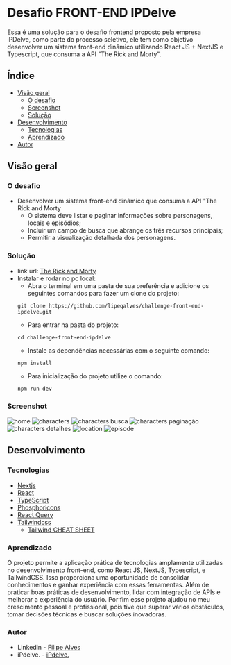 #  Desafio FRONT-END IPDelve
Essa é uma solução para o desafio frontend proposto pela empresa iPDelve, como parte do processo seletivo, ele tem como objetivo desenvolver um sistema front-end dinâmico utilizando React JS + NextJS e Typescript, que consuma a API "The Rick and Morty". 
 
## Índice

- [Visão geral](#visão-geral)
  - [O desafio](#o-desafio)
  - [Screenshot](#screenshot)
  - [Solução](#solução)
- [Desenvolvimento](#desenvolvimento)
  - [Tecnologias](#tecnologias)
  - [Aprendizado](#aprendizado)
- [Autor](#autor)

## Visão geral

### O desafio
- Desenvolver um sistema front-end dinâmico que consuma a API "The Rick and Morty
    - O sistema deve listar e paginar informações sobre personagens, locais e episódios;
    - Incluir um campo de busca que abrange os três recursos principais;
    - Permitir a visualização detalhada dos personagens.

### Solução

- link url: [The Rick and Morty]()
- Instalar e rodar no pc local:
  - Abra o terminal em uma pasta de sua preferência e adicione os seguintes comandos para fazer um clone do projeto:
  ```
  git clone https://github.com/lipeqalves/challenge-front-end-ipdelve.git
  ```
  - Para entrar na pasta do projeto:
  ``` 
  cd challenge-front-end-ipdelve
  ```
  - Instale as dependências necessárias com o seguinte comando:
  ```
  npm install
  ```
  - Para inicialização do projeto utilize o comando:
  ```
  npm run dev
  ```
### Screenshot

![home](https://github.com/lipeqalves/challenge-front-end-ipdelve/assets/102266909/0ef033f2-234b-4587-94e4-ed94058d89be)
![characters](https://github.com/lipeqalves/challenge-front-end-ipdelve/assets/102266909/54437962-5b20-4325-8fe7-d25ffedb80a9)
![characters busca](https://github.com/lipeqalves/challenge-front-end-ipdelve/assets/102266909/a0b861be-1be3-42fe-a89d-5d2c9a487ada)
![characters paginação](https://github.com/lipeqalves/challenge-front-end-ipdelve/assets/102266909/ffa408c8-248d-4f02-8f49-317d6716c121)
![characters detalhes](https://github.com/lipeqalves/challenge-front-end-ipdelve/assets/102266909/c945e13a-6cb3-41af-9533-6b6125108bef)
![location](https://github.com/lipeqalves/challenge-front-end-ipdelve/assets/102266909/fa668df5-5c7d-469c-a788-44f4f7400410)
![episode](https://github.com/lipeqalves/challenge-front-end-ipdelve/assets/102266909/a3612e54-8c85-401f-929e-77d4f6056c38)

##  Desenvolvimento

### Tecnologias

-  [Nextjs](https://nextjs.org/) 
-  [React](https://reactjs.org/) 
-  [TypeScript](https://typescriptlang.org/) 
-  [Phosphoricons](https://phosphoricons.com/) 
-  [React Query](https://tanstack.com/query/latest) 
-  [Tailwindcss](https://tailwindcss.com/) 
     - [Tailwind CHEAT SHEET](https://nerdcave.com/tailwind-cheat-sheet) 

### Aprendizado

O projeto permite a aplicação prática de tecnologias amplamente utilizadas no desenvolvimento front-end, como React JS, NextJS, Typescript, e TailwindCSS. Isso proporciona uma oportunidade de consolidar conhecimentos e ganhar experiência com essas ferramentas. Além de praticar boas práticas de desenvolvimento, lidar com integração de APIs e melhorar a experiência do usuário. Por fim esse projeto ajudou no meu crescimento pessoal e profissional, pois tive que superar vários obstáculos, tomar decisões técnicas e buscar soluções inovadoras.

### Autor

- Linkedin - [Filipe Alves](https://www.linkedin.com/in/filipeqalves/)
- iPdelve. - [iPdelve.](https://www.linkedin.com/company/ipdelve/)
